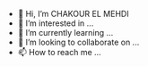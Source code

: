 - 👋 Hi, I’m CHAKOUR EL MEHDI
- 👀 I’m interested in ...
- 🌱 I’m currently learning ...
- 💞️ I’m looking to collaborate on ...
- 📫 How to reach me ...

<!---
chakourm/chakourm is a ✨ special ✨ repository because its `README.md` (this file) appears on your GitHub profile.
You can click the Preview link to take a look at your changes.
--->
